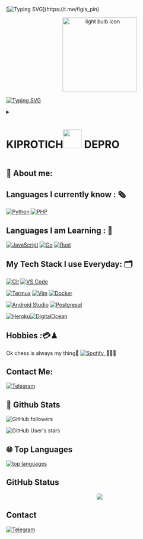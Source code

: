 [![Typing SVG](https://readme-typing-svg.herokuapp.com?font=cursive&color=%23F78531&lines=%F0%9F%91%A8Kiprotich+Langat;%F0%9F%93%91Software+Developer;%F0%9F%93%A1Networking+Wizard;%F0%9F%91%A9%E2%80%8D%F0%9F%92%BBComputer+scientist;%F0%9F%98%8ANice+to+meet+you...)](https://t.me/figis_pin)

<p align="center">
  <img src="https://rawgit.com/AllThingsSmitty/css-protips/master/media/logo.svg" width="200" alt="light bulb icon">

 [![Typing SVG](https://readme-typing-svg.herokuapp.com?color=%233336F7&multiline=false&width=480&lines=Welcome+To+kiprotich's+GitHub+profile%F0%9F%98%8A;Click+Here%F0%9F%91%87)](https://t.me/kippikbot)
<details>
<summary> 

 # **KIPROTICH**<img src="https://i.pinimg.com/originals/01/63/6c/01636c5434cd0462086620c60fdfec16.gif" width="50px"> **DEPRO**</summary>

  

 - **TG DEPRO** 👨‍💼

 - **upcoming perfectionist** 👨‍💻

 - **🔥 [Pyrogram](https://pyrogram.org) & 👑 [Nim](https://nim-lang.org) Lover 💖** 

 - **I mostly focus on [Python](https://python.org) and [Nim](https://nim-lang.org)** 🔬

 - **My Everyday usage is based on: `.py` `.nim` `.sh`** 📜
</details>

 ## 👦 **About me**: 

 ## **Languages I currently know :** 🗞

 [![Python](https://img.shields.io/badge/-Python-%232c3e50?style=flat-square&logo=python)](https://python.org)  [![PHP](https://img.shields.io/badge/-PHP-%232c3e50?style=flat-square&logo=php)](https://php.net) 

 ## **Languages I am Learning :** 📝

 [![JavaScript](https://img.shields.io/badge/-JavaScript-%232c3e50?style=flat-square&logo=javascript)](https://nodejs.org)  [![Go](https://img.shields.io/badge/-Go-%232c3e50?style=flat-square&logo=go)](https://golang.org)  [![Rust](https://img.shields.io/badge/-Rust-%232c3e50?style=flat-square&logo=rust)](https://rust-lang.org) 

  

 ## **My Tech Stack I use Everyday:**  🗂

[![Git](https://img.shields.io/badge/-Git-%23F05032?style=flat-square&logo=git&logoColor=%23ffffff)](https://git-scm.com) [![VS Code](https://img.shields.io/badge/-VSCode-%23007ACC?style=flat-square&logo=visual-studio-code)](https://code.visualstudio.com/)  

[![Termux](https://img.shields.io/badge/-Termux-%232c3e50?style=flat-square&logo=typescript)](https://termux.com)  [![Vim](https://img.shields.io/badge/-Vim-darkgreen?style=flat-square&logo=vim)](https://vim.org)  [![Docker](https://img.shields.io/badge/-Docker-%23007ACC?style=flat-square&logo=docker)](https://www.docker.com/) 

[![Android Studio](https://img.shields.io/badge/-Studio-%232c3e50?style=flat-square&logo=android-studio)](https://developer.android.com/studio)  [![Postgresql](https://img.shields.io/badge/-Postgresql-%232c3e50?style=flat-square&logo=postgresql)](https://postgresql.org)

[![Heroku](https://img.shields.io/badge/-Heroku-purple?style=flat-square&logo=heroku)](https://heroku.com)[![DigitalOcean](https://img.shields.io/badge/-DigitalOcean-grey?style=flat-square&logo=digitalocean)](https://digitalocean.com) 

 ## **Hobbies :💳♟**
Ok chess is always my thing🥰
 [![Spotify](https://img.shields.io/badge/-Spotify-%232c3e50?style=flat-square&logo=spotify)](https://spotify.ccom)_🤹🏿‍♀

## **Contact Me:** 

 <p align="center"> 

 <a href="https://t.me/figis_pin"><img alt="Telegram" src="https://img.shields.io/badge/Telegram-2CA5E0?style=for-the-badge&logo=telegram&logoColor=white"/></a> 

 </p>

  

 ##  🐙 **Github Stats** 

 ![GitHub followers](https://img.shields.io/github/followers/4seal?color=aqua&label=Followers&style=for-the-badge) 

 ![GitHub User's stars](https://img.shields.io/github/stars/4seal?affiliations=OWNER&color=aqua&style=for-the-badge) 

 

 ## 🌐 **Top Languages** 

 [![top languages](https://github-readme-stats.vercel.app/api/top-langs/?username=pokurt&show_icons=true&theme=radical&layout=compact)](https://github.com/4seal) 

 ## GitHub Status 

 <p align="center"> 

 <img src="https://github-readme-stats.vercel.app/api?username=4seal&theme=highcontrast" align="center"> 

 </p>

## Contact

 <p align="center"> 

 <a href="https://t.me/figis_pin"><img alt="Telegram" src="https://img.shields.io/badge/Telegram-2CA5E0?style=for-the-badge&logo=telegram&logoColor=white"/></a> 

 </p>

<!--
**4seal/4seal** is a ✨ _special_ ✨ repository because its `README.md` (this file) appears on your GitHub profile.

Here are some ideas to get you started:

- 🔭 I’m currently working on ...
- 🌱 I’m currently learning ...
- 👯 I’m looking to collaborate on ...
- 🤔 I’m looking for help with ...
- 💬 Ask me about ...
- 📫 How to reach me: ...
- 😄 Pronouns: ...
- ⚡ Fun fact: ...
-->
